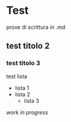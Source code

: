# Test
prove di scrittura in .md
## test titolo 2
### test titolo 3

test lista

- lista 1
- lista 2
  - lista 3

_work in progress_
